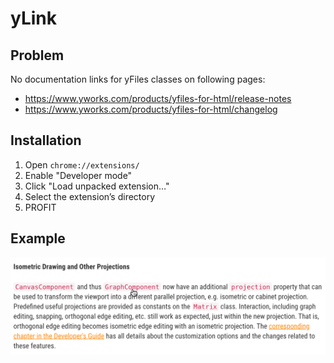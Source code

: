 # yLink

## Problem
No documentation links for yFiles classes on following pages:
* https://www.yworks.com/products/yfiles-for-html/release-notes
* https://www.yworks.com/products/yfiles-for-html/changelog

## Installation
1. Open `chrome://extensions/`
2. Enable "Developer mode"
3. Click "Load unpacked extension…"
4. Select the extension’s directory
5. PROFIT

## Example
![Example](example.png)
